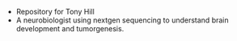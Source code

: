 - Repository for Tony Hill
- A neurobiologist using nextgen sequencing to understand brain development and tumorgenesis.

